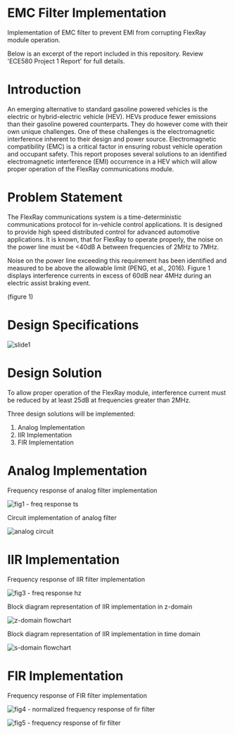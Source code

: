 # EMC Filter Implementation
Implementation of EMC filter to prevent EMI from corrupting FlexRay module operation.

Below is an excerpt of the report included in this repository. Review 'ECE580 Project 1 Report' for full details.

# Introduction

An emerging alternative to standard gasoline powered vehicles is the electric or hybrid-electric vehicle (HEV). HEVs produce fewer emissions than their gasoline powered counterparts. They do however come with their own unique challenges. One of these challenges is the electromagnetic interference inherent to their design and power source. Electromagnetic compatibility (EMC) is a critical factor in ensuring robust vehicle operation and occupant safety. This report proposes several solutions to an identified electromagnetic interference (EMI) occurrence in a HEV which will allow proper operation of the FlexRay communications module.

# Problem Statement

The FlexRay communications system is a time-deterministic communications protocol for in-vehicle control applications. It is designed to provide high speed distributed control for advanced automotive applications. It is known, that for FlexRay to operate properly, the noise on the power line must be <40dB A between frequencies of 2MHz to 7MHz.

Noise on the power line exceeding this requirement has been identified and measured to be above the allowable limit (PENG, et al., 2016). Figure 1 displays interference currents in excess of 60dB near 4MHz during an electric assist braking event.

(figure 1)

# Design Specifications

![slide1](https://user-images.githubusercontent.com/16856208/38771642-9e62dec0-3ff4-11e8-8f0a-e4ab0e7edfff.png)

# Design Solution

To allow proper operation of the FlexRay module, interference current must be reduced by at least 25dB at frequencies greater than 2MHz.

Three design solutions will be implemented:
1.	Analog Implementation
2.	IIR Implementation
3.	FIR Implementation 

# Analog Implementation

Frequency response of analog filter implementation 

![fig1 - freq response ts](https://user-images.githubusercontent.com/16856208/38771651-ac294ba2-3ff4-11e8-9025-586779469aa8.png)

Circuit implementation of analog filter

![analog circuit](https://user-images.githubusercontent.com/16856208/38771643-9e7e30f8-3ff4-11e8-938a-1b24264d3ae8.png)

# IIR Implementation

Frequency response of IIR filter implementation 

![fig3 - freq response hz](https://user-images.githubusercontent.com/16856208/38771649-ac052614-3ff4-11e8-800c-64cb32788bce.png)

Block diagram representation of IIR implementation in z-domain

![z-domain flowchart](https://user-images.githubusercontent.com/16856208/38771640-9e3dc716-3ff4-11e8-90c5-181d9ea2534f.png)

Block diagram representation of IIR implementation in time domain

![s-domain flowchart](https://user-images.githubusercontent.com/16856208/38771641-9e512586-3ff4-11e8-9568-799ceb178d2d.png)

# FIR Implementation

Frequency response of FIR filter implementation 

![fig4 - normalized frequency response of fir filter](https://user-images.githubusercontent.com/16856208/38771648-abf3f65a-3ff4-11e8-9218-62f1953576f5.png)

![fig5 - frequency response of fir filter](https://user-images.githubusercontent.com/16856208/38771647-abe310ec-3ff4-11e8-8cf4-1279109e9352.png)
